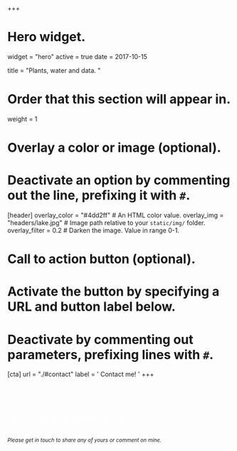 +++
# Hero widget.
widget = "hero"
active = true
date = 2017-10-15

title = "Plants, water and data. "

# Order that this section will appear in.
weight = 1

# Overlay a color or image (optional).
#   Deactivate an option by commenting out the line, prefixing it with `#`.
[header]
  overlay_color = "#4dd2ff"  # An HTML color value.
  overlay_img = "headers/lake.jpg"  # Image path relative to your `static/img/` folder.
  overlay_filter = 0.2  # Darken the image. Value in range 0-1.

# Call to action button (optional).
#   Activate the button by specifying a URL and button label below.
#   Deactivate by commenting out parameters, prefixing lines with `#`.
[cta]
  url = "./#contact"
  label = '<i class="fa fa-message"></i> Contact me! '
+++

<br><br><br><br>
<font color="white">
<large>Personal website with updates and infos. <br> Also a place for thoughts and ideas. 
</large>
<br><br>
<small>
</font>
<i>
Please get in touch to share any of yours or comment on mine.
</i>
</small>




# <script type="text/javascript">
#   (function defer() {
#     if (window.jQuery) {
#       jQuery(document).ready(function(){
#         GetLatestReleaseInfo();
#       });
#     } else {
#       setTimeout(function() { defer() }, 50);
#     }
#   })();  
#   function GetLatestReleaseInfo() {
#     $.getJSON('https://api.github.com/repos/gcushen/hugo-academic/tags').done(function (json) {
#       let release = json[0];
#       // let downloadURL = release.zipball_url;
#       $('#academic-release').text('Latest release ' + release.name);  
#     });    
# }  
# </script>
